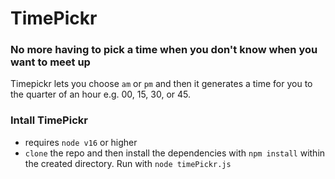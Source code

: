 # TimePickr

### No more having to pick a time when you don't know when you want to meet up

Timepickr lets you choose `am` or `pm` and then it generates a time for you to the quarter of an hour e.g. 00, 15, 30, or 45.

### Intall TimePickr

- requires `node v16` or higher
- `clone` the repo and then install the dependencies with `npm install` within the created directory. Run with `node timePickr.js`
